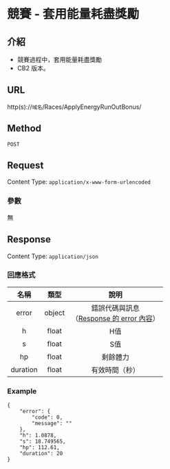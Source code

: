# 競賽 - 套用能量耗盡獎勵

## 介紹

- 競賽過程中，套用能量耗盡獎勵
- CB2 版本。

## URL

http(s)://`域名`/Races/ApplyEnergyRunOutBonus/

## Method

`POST`

## Request

Content Type: `application/x-www-form-urlencoded`

### 參數

無

## Response

Content Type: `application/json`

### 回應格式

| 名稱 | 類型 | 說明 |
|:-:|:-:|:-:|
| error | object | 錯誤代碼與訊息<br>（[Response 的 error 內容](../response.md#error)） |
| h | float | H值 |
| s | float | S值 |
| hp | float | 剩餘體力 |
| duration | float | 有效時間（秒）|


### Example
	{
	    "error": {
	        "code": 0,
	        "message": ""
	    },
	    "h": 1.0878,
	    "s": 18.749565,
	    "hp": 112.61,
	    "duration": 20
	}